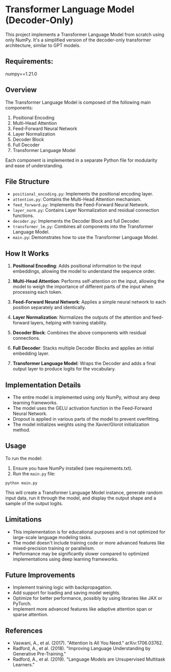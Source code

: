 # Transformer Language Model (Decoder-Only)

This project implements a Transformer Language Model from scratch using only NumPy. It's a simplified version of the decoder-only transformer architecture, similar to GPT models.

## Requirements: 
numpy==1.21.0

## Overview

The Transformer Language Model is composed of the following main components:

1. Positional Encoding
2. Multi-Head Attention
3. Feed-Forward Neural Network
4. Layer Normalization
5. Decoder Block
6. Full Decoder
7. Transformer Language Model

Each component is implemented in a separate Python file for modularity and ease of understanding.

## File Structure

- `positional_encoding.py`: Implements the positional encoding layer.
- `attention.py`: Contains the Multi-Head Attention mechanism.
- `feed_forward.py`: Implements the Feed-Forward Neural Network.
- `layer_norm.py`: Contains Layer Normalization and residual connection functions.
- `decoder.py`: Implements the Decoder Block and full Decoder.
- `transformer_lm.py`: Combines all components into the Transformer Language Model.
- `main.py`: Demonstrates how to use the Transformer Language Model.

## How It Works

1. **Positional Encoding**: Adds positional information to the input embeddings, allowing the model to understand the sequence order.

2. **Multi-Head Attention**: Performs self-attention on the input, allowing the model to weigh the importance of different parts of the input when processing each token.

3. **Feed-Forward Neural Network**: Applies a simple neural network to each position separately and identically.

4. **Layer Normalization**: Normalizes the outputs of the attention and feed-forward layers, helping with training stability.

5. **Decoder Block**: Combines the above components with residual connections.

6. **Full Decoder**: Stacks multiple Decoder Blocks and applies an initial embedding layer.

7. **Transformer Language Model**: Wraps the Decoder and adds a final output layer to produce logits for the vocabulary.

## Implementation Details

- The entire model is implemented using only NumPy, without any deep learning frameworks.
- The model uses the GELU activation function in the Feed-Forward Neural Network.
- Dropout is applied in various parts of the model to prevent overfitting.
- The model initializes weights using the Xavier/Glorot initialization method.

## Usage

To run the model:

1. Ensure you have NumPy installed (see requirements.txt).
2. Run the `main.py` file:

```
python main.py
```

This will create a Transformer Language Model instance, generate random input data, run it through the model, and display the output shape and a sample of the output logits.

## Limitations

- This implementation is for educational purposes and is not optimized for large-scale language modeling tasks.
- The model doesn't include training code or more advanced features like mixed-precision training or parallelism.
- Performance may be significantly slower compared to optimized implementations using deep learning frameworks.

## Future Improvements

- Implement training logic with backpropagation.
- Add support for loading and saving model weights.
- Optimize for better performance, possibly by using libraries like JAX or PyTorch.
- Implement more advanced features like adaptive attention span or sparse attention.

## References

- Vaswani, A., et al. (2017). "Attention Is All You Need." arXiv:1706.03762.
- Radford, A., et al. (2018). "Improving Language Understanding by Generative Pre-Training."
- Radford, A., et al. (2019). "Language Models are Unsupervised Multitask Learners."

